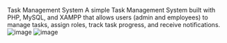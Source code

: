 Task Management System
A simple Task Management System built with PHP, MySQL, and XAMPP that allows users (admin and employees) to manage tasks, assign roles, track task progress, and receive notifications.
![image](https://github.com/user-attachments/assets/23be0dfc-adae-4b1c-847b-50496d8b38f2)
![image](https://github.com/user-attachments/assets/b4667a88-60f7-4154-a9cf-21088d38bb25)
